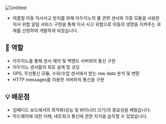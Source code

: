 ![Untitled](https://github.com/user-attachments/assets/df900d2b-7b04-49f4-8396-b5682b2a97c1)
- 여름철 아동 익사사고 방지를 위해 아두이노의 물 관련 센서와 각종 모듈을 사용한 익사 위험 알림 서비스 구현을 통해 익사 사고 위험으로 아동의 생명을 지켜주는 과제를 선정하여 개발하게 되었습니다.

## 🎈 역할

- 아두이노를 통해 센서 제어 및 백엔드 서버와의 통신 구현
- 아두이노 센서들의 회로 설계 및 코딩
- GPS, 무선통신 모듈, 수위/수압 센서에서 받는 raw data 분석 및 변환
- HTTP messages를 이용한 서버와의 통신을 구현

## 💡 배운점

- 임베디드 보드에서의 최적화(성능 및 바이너리 크기)의 중요성을 배웠습니다.
- 하드웨어에 대한 이해, 네트워크 통신에 관한 지식을 습득할 수 있었습니다.
